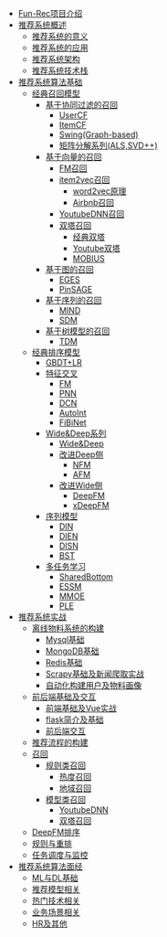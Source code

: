 <!-- docs/_sidebar.md -->

* [Fun-Rec项目介绍](/)
* [推荐系统概述]()
    * [推荐系统的意义](/推荐系统概述/推荐系统的意义)
    * [推荐系统的应用](/推荐系统概述/推荐系统的应用)
    * [推荐系统架构](/推荐系统概述/推荐系统架构)
    * [推荐系统技术栈](/推荐系统概述/推荐系统技术栈)
* [推荐系统算法基础]()  
    * [经典召回模型](/推荐算法基础/经典召回模型/)
        * [基于协同过滤的召回](/推荐算法基础/经典召回模型/基于统计的召回/)
            * [UserCF]()
            * [ItemCF]()
            * [Swing(Graph-based)]()
            * [矩阵分解系列(ALS,SVD++)]()
        * [基于向量的召回](/推荐算法基础/经典召回模型/基于向量的召回/)
            * [FM召回]()
            * [item2vec召回]()
                * [word2vec原理]()
                * [Airbnb召回]()
            * [YoutubeDNN召回]()
            * [双塔召回]()
                * [经典双塔]()
                * [Youtube双塔]()
                * [MOBIUS]()
        * [基于图的召回]()
            * [EGES]()
            * [PinSAGE]()
        * [基于序列的召回]()
            * [MIND]()
            * [SDM]()
        * [基于树模型的召回]()
            * [TDM]()
    * [经典排序模型]()
        * [GBDT+LR](/推荐算法基础/经典排序模型/GBDT+LR)
        * [特征交叉](/推荐算法基础/经典排序模型/特征交叉/readme)
            * [FM](/推荐算法基础/经典排序模型/特征交叉/FM)
            * [PNN](/推荐算法基础/经典排序模型/特征交叉/PNN)
            * [DCN](/推荐算法基础/经典排序模型/特征交叉/DCN)
            * [AutoInt]()
            * [FiBiNet]()
        * [Wide&Deep系列]()
            * [Wide&Deep]()
            * [改进Deep侧]()
                * [NFM]()
                * [AFM]()
            * [改进Wide侧]()
                * [DeepFM]()
                * [xDeepFM]()
        * [序列模型]()
            * [DIN]()
            * [DIEN]()
            * [DISN]()
            * [BST]()
        * [多任务学习]()
            * [SharedBottom]()
            * [ESSM]()
            * [MMOE]()
            * [PLE]()
* [推荐系统实战]()
    * [离线物料系统的构建]()
        * [Mysql基础]()
        * [MongoDB基础]()
        * [Redis基础]()
        * [Scrapy基础及新闻爬取实战]()
        * [自动化构建用户及物料画像]()
    * [前后端基础及交互]()
        * [前端基础及Vue实战]()
        * [flask简介及基础]()
        * [前后端交互]()
    * [推荐流程的构建]()
    * [召回]()
        - [规则类召回]()
            - [热度召回]()
            - [地域召回]()
        - [模型类召回]()
            - [YoutubeDNN]()
            - [双塔召回]()
    * [DeepFM排序]()
    * [规则与重排]()
    * [任务调度与监控]()
* [推荐系统算法面经]()
    * [ML与DL基础](/推荐系统算法面经/ML与DL基础)
    * [推荐模型相关](/推荐系统算法面经/推荐模型相关)
    * [热门技术相关](/推荐系统算法面经/热门技术相关)
    * [业务场景相关](/推荐系统算法面经/业务场景相关)
    * [HR及其他](/推荐系统算法面经/HR及其他)
